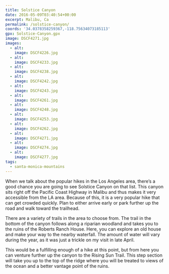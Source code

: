 ```yaml
---
title: Solstice Canyon
date: 2016-05-09T03:40:54+00:00
excerpt: Malibu, Ca
permalink: /solstice-canyon/
coords: '34.0378358259367,-118.75634073185113'
gpx: Solstice-Canyon.gpx
image: DSCF4271.jpg
images:
  - alt: 
    image: DSCF4226.jpg
  - alt: 
    image: DSCF4233.jpg
  - alt: 
    image: DSCF4238.jpg
  - alt: 
    image: DSCF4242.jpg
  - alt: 
    image: DSCF4243.jpg
  - alt: 
    image: DSCF4261.jpg
  - alt: 
    image: DSCF4248.jpg
  - alt: 
    image: DSCF4253.jpg
  - alt: 
    image: DSCF4262.jpg
  - alt: 
    image: DSCF4271.jpg
  - alt: 
    image: DSCF4274.jpg
  - alt: 
    image: DSCF4277.jpg
tags:
  - santa-monica-mountains
---
```

When we talk about the popular hikes in the Los Angeles area, there’s a good chance you are going to see Solstice Canyon on that list. This canyon sits right off the Pacific Coast Highway in Malibu and thus makes it very accessible from the LA area. Because of this, it is a very popular hike that can get crowded quickly. Plan to either arrive early or park further up the road and walk toward the trailhead.

There are a variety of trails in the area to choose from. The trail in the bottom of the canyon follows along a riparian woodland and takes you to the ruins of the Roberts Ranch House. Here, you can explore an old house and make your way to the nearby waterfall. The amount of water will vary during the year, as it was just a trickle on my visit in late April.

This would be a fulfilling enough of a hike at this point, but from here you can venture further up the canyon to the Rising Sun Trail. This step section will take you up to the top of the ridge where you will be treated to views of the ocean and a better vantage point of the ruins.



